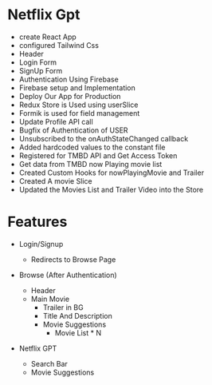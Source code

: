 # Netflix Gpt
- create React App
- configured Tailwind Css
- Header
- Login Form
- SignUp Form
- Authentication Using Firebase
- Firebase setup and Implementation
- Deploy Our App for Production
- Redux Store is Used using userSlice
- Formik is used for field management
- Update Profile API call
- Bugfix of Authentication of USER
- Unsubscribed to the onAuthStateChanged callback
- Added hardcoded values to the constant file
- Registered for TMBD API and Get Access Token
- Get data from TMBD now Playing movie list
- Created Custom Hooks for nowPlayingMovie and Trailer
- Created A movie Slice
- Updated the Movies List and Trailer Video into the Store 




# Features 
- Login/Signup
    - Redirects to Browse Page
    
- Browse (After Authentication)
    - Header
    - Main Movie 
        - Trailer in BG
        - Title And Description
        - Movie Suggestions
            - Movie List * N

- Netflix GPT 
    - Search Bar
    - Movie Suggestions